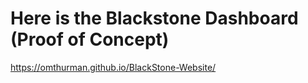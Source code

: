 # Here is the Blackstone Dashboard (Proof of Concept)

https://omthurman.github.io/BlackStone-Website/
